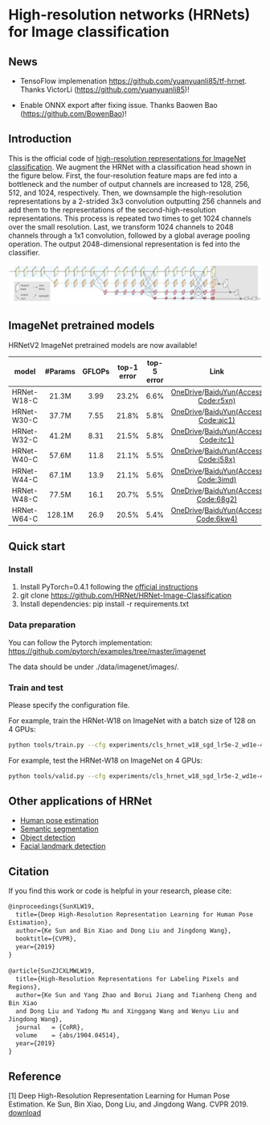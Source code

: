 # High-resolution networks (HRNets) for Image classification

## News
- TensoFlow implemenation https://github.com/yuanyuanli85/tf-hrnet. Thanks VictorLi (https://github.com/yuanyuanli85)!

- Enable ONNX export after fixing issue. Thanks Baowen Bao (https://github.com/BowenBao)!

## Introduction
This is the official code of [high-resolution representations for ImageNet classification](https://arxiv.org/abs/1904.04514). 
We augment the HRNet with a classification head shown in the figure below. First, the four-resolution feature maps are fed into a bottleneck and the number of output channels are increased to 128, 256, 512, and 1024, respectively. Then, we downsample the high-resolution representations by a 2-strided 3x3 convolution outputting 256 channels and add them to the representations of the second-high-resolution representations. This process is repeated two times to get 1024 channels over the small resolution. Last, we transform 1024 channels to 2048 channels through a 1x1 convolution, followed by a global average pooling operation. The output 2048-dimensional representation is fed into the classifier.

![](figures/cls-hrnet.png)

## ImageNet pretrained models
HRNetV2 ImageNet pretrained models are now available!

| model |#Params | GFLOPs |top-1 error| top-5 error| Link |
| :--: | :--: | :--: | :--: | :--: | :--: |
| HRNet-W18-C | 21.3M | 3.99 | 23.2% | 6.6% |[OneDrive](https://1drv.ms/u/s!Aus8VCZ_C_33cMkPimlmClRvmpw)/[BaiduYun(Access Code:r5xn)](https://pan.baidu.com/s/1Px_g1E2BLVRkKC5t-b-R5Q)|
| HRNet-W30-C | 37.7M | 7.55 | 21.8% | 5.8% |[OneDrive](https://1drv.ms/u/s!Aus8VCZ_C_33cQoACCEfrzcSaVI)/[BaiduYun(Access Code:ajc1)](https://pan.baidu.com/s/1yEz7hKaJT-H7eHLteAotbQ)|
| HRNet-W32-C | 41.2M | 8.31 | 21.5% | 5.8% |[OneDrive](https://1drv.ms/u/s!Aus8VCZ_C_33dYBMemi9xOUFR0w)/[BaiduYun(Access Code:itc1)](https://pan.baidu.com/s/1xn92PSCg5KtXkKcnnLOycw)||
| HRNet-W40-C | 57.6M | 11.8 | 21.1% | 5.5% |[OneDrive](https://1drv.ms/u/s!Aus8VCZ_C_33ck0gvo5jfoWBOPo)/[BaiduYun(Access Code:i58x)](https://pan.baidu.com/s/1DD3WKxgLM1jawR87WdAtsw)|
| HRNet-W44-C | 67.1M | 13.9 | 21.1% | 5.6% |[OneDrive](https://1drv.ms/u/s!Aus8VCZ_C_33czZQ0woUb980gRs)/[BaiduYun(Access Code:3imd)](https://pan.baidu.com/s/1F679dvz9iJ8aFAp6YKr9Rw)|
| HRNet-W48-C | 77.5M | 16.1 | 20.7% | 5.5% |[OneDrive](https://1drv.ms/u/s!Aus8VCZ_C_33dKvqI6pBZlifgJk)/[BaiduYun(Access Code:68g2)](https://pan.baidu.com/s/13b8srQn8ARF9zHsaxvpRWA)|
| HRNet-W64-C | 128.1M | 26.9 | 20.5% | 5.4% |[OneDrive](https://1drv.ms/u/s!Aus8VCZ_C_33gQbJsUPTIj3rQu99)/[BaiduYun(Access Code:6kw4)](https://pan.baidu.com/s/16ycW99VAYat3fHjgKpUXvQ)|


## Quick start
### Install
1. Install PyTorch=0.4.1 following the [official instructions](https://pytorch.org/)
2. git clone https://github.com/HRNet/HRNet-Image-Classification
3. Install dependencies: pip install -r requirements.txt

### Data preparation
You can follow the Pytorch implementation:
https://github.com/pytorch/examples/tree/master/imagenet

The data should be under ./data/imagenet/images/.

### Train and test
Please specify the configuration file.

For example, train the HRNet-W18 on ImageNet with a batch size of 128 on 4 GPUs:
````bash
python tools/train.py --cfg experiments/cls_hrnet_w18_sgd_lr5e-2_wd1e-4_bs32_x100.yaml
````

For example, test the HRNet-W18 on ImageNet on 4 GPUs:
````bash
python tools/valid.py --cfg experiments/cls_hrnet_w18_sgd_lr5e-2_wd1e-4_bs32_x100.yaml --testModel hrnetv2_w18_imagenet_pretrained.pth
````

## Other applications of HRNet
* [Human pose estimation](https://github.com/leoxiaobin/deep-high-resolution-net.pytorch)
* [Semantic segmentation](https://github.com/HRNet/HRNet-Semantic-Segmentation)
* [Object detection](https://github.com/HRNet/HRNet-Object-Detection)
* [Facial landmark detection](https://github.com/HRNet/HRNet-Facial-Landmark-Detection)

## Citation
If you find this work or code is helpful in your research, please cite:
````
@inproceedings{SunXLW19,
  title={Deep High-Resolution Representation Learning for Human Pose Estimation},
  author={Ke Sun and Bin Xiao and Dong Liu and Jingdong Wang},
  booktitle={CVPR},
  year={2019}
}

@article{SunZJCXLMWLW19,
  title={High-Resolution Representations for Labeling Pixels and Regions},
  author={Ke Sun and Yang Zhao and Borui Jiang and Tianheng Cheng and Bin Xiao 
  and Dong Liu and Yadong Mu and Xinggang Wang and Wenyu Liu and Jingdong Wang},
  journal   = {CoRR},
  volume    = {abs/1904.04514},
  year={2019}
}
````

## Reference
[1] Deep High-Resolution Representation Learning for Human Pose Estimation. Ke Sun, Bin Xiao, Dong Liu, and Jingdong Wang. CVPR 2019. [download](https://arxiv.org/pdf/1902.09212.pdf)

